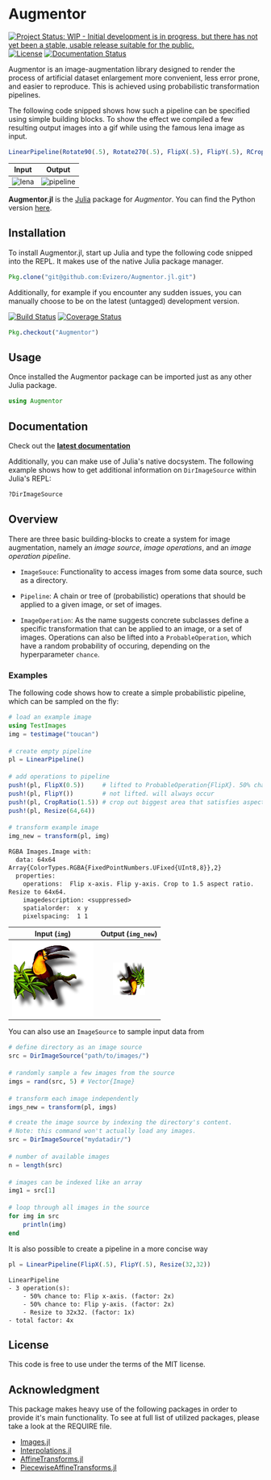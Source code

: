 # Augmentor

[![Project Status: WIP - Initial development is in progress, but there has not yet been a stable, usable release suitable for the public.](http://www.repostatus.org/badges/latest/wip.svg)](http://www.repostatus.org/#wip)
[![License](http://img.shields.io/badge/license-MIT-brightgreen.svg?style=flat)](LICENSE.md)
[![Documentation Status](https://readthedocs.org/projects/augmentorjl/badge/?version=latest)](http://augmentorjl.readthedocs.io/en/latest/?badge=latest)

Augmentor is an image-augmentation library designed to render the
process of artificial dataset enlargement more convenient, less
error prone, and easier to reproduce.
This is achieved using probabilistic transformation pipelines.

The following code snipped shows how such a pipeline can be
specified using simple building blocks. To show the effect we
compiled a few resulting output images into a gif while using
the famous lena image as input.

```julia
LinearPipeline(Rotate90(.5), Rotate270(.5), FlipX(.5), FlipY(.5), RCropSize(128, 128), Resize(64, 64))
```

Input                               | Output
:----------------------------------:|:------------------------------:
![lena](https://cloud.githubusercontent.com/assets/10854026/16039252/03ce762e-3229-11e6-8670-a25cf9a149ca.png) | ![pipeline](https://cloud.githubusercontent.com/assets/10854026/16039237/f252481c-3228-11e6-84b0-c20f796270d9.gif)

**Augmentor.jl** is the [Julia](http://julialang.org) package
for *Augmentor*. You can find the Python version
[here](https://github.com/mdbloice/Augmentor).

## Installation

To install Augmentor.jl, start up Julia and type the following code
snipped into the REPL. It makes use of the native Julia package
manager.

```julia
Pkg.clone("git@github.com:Evizero/Augmentor.jl.git")
```

Additionally, for example if you encounter any sudden issues,
you can manually choose to be on the latest (untagged)
development version.

[![Build Status](https://travis-ci.org/Evizero/Augmentor.jl.svg?branch=master)](https://travis-ci.org/Evizero/Augmentor.jl)
[![Coverage Status](https://coveralls.io/repos/github/Evizero/Augmentor.jl/badge.svg?branch=master)](https://coveralls.io/github/Evizero/Augmentor.jl?branch=master)

```julia
Pkg.checkout("Augmentor")
```

## Usage

Once installed the Augmentor package can be imported just as any
other Julia package.

```julia
using Augmentor
```

## Documentation


Check out the **[latest documentation](http://augmentorjl.readthedocs.io/en/latest/index.html)**

Additionally, you can make use of Julia's native docsystem.
The following example shows how to get additional information
on `DirImageSource` within Julia's REPL:

```julia
?DirImageSource
```

## Overview

There are three basic building-blocks to create a system for image
augmentation, namely an *image source*, *image operations*, and
an *image operation pipeline*.

- `ImageSouce`: Functionality to access images from some data source,
such as a directory.

- `Pipeline`: A chain or tree of (probabilistic) operations that
should be applied to a given image, or set of images.

- `ImageOperation`: As the name suggests concrete subclasses define
a specific transformation that can be applied to an image, or a set
of images. Operations can also be lifted into a `ProbableOperation`,
which have a random probability of occuring, depending on the
hyperparameter `chance`.

### Examples

The following code shows how to create a simple probabilistic
pipeline, which can be sampled on the fly:

```julia
# load an example image
using TestImages
img = testimage("toucan")

# create empty pipeline
pl = LinearPipeline()

# add operations to pipeline
push!(pl, FlipX(0.5))     # lifted to ProbableOperation{FlipX}. 50% chance of occuring
push!(pl, FlipY())        # not lifted. will always occur
push!(pl, CropRatio(1.5)) # crop out biggest area that satisfies aspect ration
push!(pl, Resize(64,64))

# transform example image
img_new = transform(pl, img)
```

```
RGBA Images.Image with:
  data: 64x64 Array{ColorTypes.RGBA{FixedPointNumbers.UFixed{UInt8,8}},2}
  properties:
    operations:  Flip x-axis. Flip y-axis. Crop to 1.5 aspect ratio. Resize to 64x64.
    imagedescription: <suppressed>
    spatialorder:  x y
    pixelspacing:  1 1
```

Input (`img`)                       | Output (`img_new`)
:----------------------------------:|:------------------------------:
![input](test/refimg/testimage.png) | ![output](test/refimg/LinearPipeline.png)

You can also use an `ImageSource` to sample input data from

```julia
# define directory as an image source
src = DirImageSource("path/to/images/")

# randomly sample a few images from the source
imgs = rand(src, 5) # Vector{Image}

# transform each image independently
imgs_new = transform(pl, imgs)
```

```julia
# create the image source by indexing the directory's content.
# Note: this command won't actually load any images.
src = DirImageSource("mydatadir/")

# number of available images
n = length(src)

# images can be indexed like an array
img1 = src[1]

# loop through all images in the source
for img in src
    println(img)
end
```

It is also possible to create a pipeline in a more concise way

```julia
pl = LinearPipeline(FlipX(.5), FlipY(.5), Resize(32,32))
```

```
LinearPipeline
- 3 operation(s):
    - 50% chance to: Flip x-axis. (factor: 2x)
    - 50% chance to: Flip y-axis. (factor: 2x)
    - Resize to 32x32. (factor: 1x)
- total factor: 4x
```

## License

This code is free to use under the terms of the MIT license.

## Acknowledgment

This package makes heavy use of the following packages in order
to provide it's main functionality.
To see at full list of utilized packages, please take a look at
the REQUIRE file.

- [Images.jl](https://github.com/timholy/Images.jl)
- [Interpolations.jl](https://github.com/tlycken/Interpolations.jl)
- [AffineTransforms.jl](https://github.com/timholy/AffineTransforms.jl)
- [PiecewiseAffineTransforms.jl](https://github.com/dfdx/PiecewiseAffineTransforms.jl)

